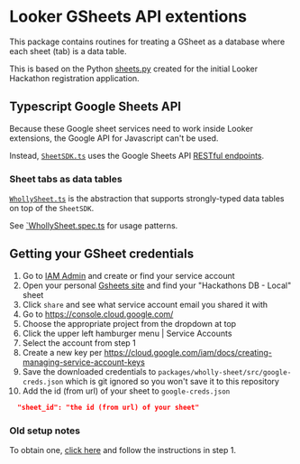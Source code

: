 # Looker GSheets API extentions

This package contains routines for treating a GSheet as a database where each sheet (tab) is a data table.

This is based on the Python [sheets.py](/examples/python/hackathon_app/sheets.py) created for the initial Looker Hackathon registration application.

## Typescript Google Sheets API

Because these Google sheet services need to work inside Looker extensions, the Google API for Javascript can't be used. 

Instead, [`SheetSDK.ts`](src/SheetSDK.ts) uses the Google Sheets API [RESTful endpoints](https://developers.google.com/sheets/api/reference/rest). 

### Sheet tabs as data tables 

[`WhollySheet.ts`](src/WhollySheet.ts) is the abstraction that supports strongly-typed data tables on top of the `SheetSDK`.

See [`WhollySheet.spec.ts](src/WhollySheet.spec.ts) for usage patterns.

## Getting your GSheet credentials

1. Go to [IAM Admin](https://console.cloud.google.com/projectselector2/iam-admin/serviceaccounts?supportedpurview=project) and create or find your service account
1. Open your personal [Gsheets site](https://sheets.google.com) and find your "Hackathons DB - Local" sheet
1. Click `share` and see what service account email you shared it with
1. Go to https://console.cloud.google.com/
1. Choose the appropriate project from the dropdown at top
1. Click the upper left hamburger menu | Service Accounts
1. Select the account from step 1
1. Create a new key per https://cloud.google.com/iam/docs/creating-managing-service-account-keys
1. Save the downloaded credentials to `packages/wholly-sheet/src/google-creds.json` which is git ignored so you won't save it to this repository
1. Add the id (from url) of your sheet to `google-creds.json`

```json
  "sheet_id": "the id (from url) of your sheet"
```

### Old setup notes
To obtain one, [click here](https://developers.google.com/sheets/api/quickstart/js) and follow the instructions in step 1. 

